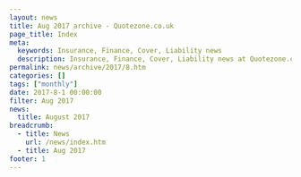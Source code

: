 ```yaml
---
layout: news
title: Aug 2017 archive - Quotezone.co.uk
page_title: Index
meta:
  keywords: Insurance, Finance, Cover, Liability news
  description: Insurance, Finance, Cover, Liability news at Quotezone.co.uk
permalink: news/archive/2017/8.htm
categories: []
tags: ["monthly"]
date: 2017-8-1 00:00:00
filter: Aug 2017
news:
  title: August 2017
breadcrumb:
  - title: News
    url: /news/index.htm
  - title: Aug 2017
footer: 1
---
```


